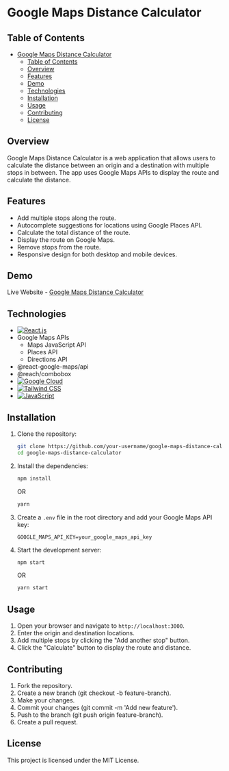 # Google Maps Distance Calculator

## Table of Contents

- [Google Maps Distance Calculator](#google-maps-distance-calculator)
  - [Table of Contents](#table-of-contents)
  - [Overview](#overview)
  - [Features](#features)
  - [Demo](#demo)
  - [Technologies](#technologies)
  - [Installation](#installation)
  - [Usage](#usage)
  - [Contributing](#contributing)
  - [License](#license)

## Overview

Google Maps Distance Calculator is a web application that allows users to calculate the distance between an origin and a destination with multiple stops in between. The app uses Google Maps APIs to display the route and calculate the distance.

## Features

- Add multiple stops along the route.
- Autocomplete suggestions for locations using Google Places API.
- Calculate the total distance of the route.
- Display the route on Google Maps.
- Remove stops from the route.
- Responsive design for both desktop and mobile devices.

## Demo

Live Website - [Google Maps Distance Calculator](https://distance-calculator-google-maps.netlify.app/)

## Technologies

- [![React.js](https://img.shields.io/badge/React-20232A?logo=react&logoColor=61DAFB)](#)
- Google Maps APIs
  - Maps JavaScript API
  - Places API
  - Directions API
- @react-google-maps/api
- @reach/combobox
- [![Google Cloud](https://img.shields.io/badge/Google_Cloud-4285F4?logo=google-cloud&logoColor=red)](#)
- [![Tailwind CSS](https://img.shields.io/badge/Tailwind_CSS-38B2AC?logo=tailwind-css&logoColor=white)](#)
- [![JavaScript](https://img.shields.io/badge/JavaScript-323330?logo=javascript&logoColor=F7DF1E)](#)

## Installation

1. Clone the repository:

    ```sh
    git clone https://github.com/your-username/google-maps-distance-calculator.git
    cd google-maps-distance-calculator
    ```

2. Install the dependencies:

    ```sh
    npm install
    ```

    OR

    ```sh
    yarn
    ```

3. Create a `.env` file in the root directory and add your Google Maps API key:

    ```env
    GOOGLE_MAPS_API_KEY=your_google_maps_api_key
    ```

4. Start the development server:

    ```sh
    npm start
    ```

    OR

    ```sh
    yarn start
    ```

## Usage

1. Open your browser and navigate to `http://localhost:3000`.
2. Enter the origin and destination locations.
3. Add multiple stops by clicking the "Add another stop" button.
4. Click the "Calculate" button to display the route and distance.

## Contributing

1. Fork the repository.
2. Create a new branch (git checkout -b feature-branch).
3. Make your changes.
4. Commit your changes (git commit -m 'Add new feature').
5. Push to the branch (git push origin feature-branch).
6. Create a pull request.

## License

This project is licensed under the MIT License.
